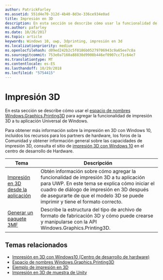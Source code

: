 ```yaml
---
author: PatrickFarley
ms.assetid: 551d4e70-312d-4b40-8d3e-336ce934e0ad
title: Impresión en 3D
description: En esta sección se describe cómo usar la funcionalidad de impresión en 3D en la aplicación universal de Windows.
ms.author: pafarley
ms.date: 10/26/2017
ms.topic: article
keywords: Windows 10, uwp, 3dprinting, impresión en 3d
ms.localizationpriority: medium
ms.openlocfilehash: d09ed242b2c5f0186b05279706943c9a65ee7c8a
ms.sourcegitcommit: 753e0a7160a88830d9908b446ef0907cc71c64e7
ms.translationtype: MT
ms.contentlocale: es-ES
ms.lasthandoff: 10/29/2018
ms.locfileid: "5754415"
---
```

# <a name="3d-printing"></a>Impresión 3D


En esta sección se describe cómo usar el [espacio de nombres Windows.Graphics.Printing3D](https://msdn.microsoft.com/library/windows/apps/windows.graphics.printing3d.aspx) para agregar la funcionalidad de impresión 3D a tu aplicación Universal de Windows.  

Para obtener más información sobre la impresión en 3D con Windows 10, incluidos los recursos para los partners de hardware, los foros de la Comunidad y obtener información general sobre las capacidades de impresión 3D, consulta el sitio de [impresión 3D con Windows 10](https://developer.microsoft.com/windows/hardware/3d-print-support-windows-10) en el centro de desarrollo de Hardware.

| Tema | Descripción |
|-------|-------------|
| [Impresión en 3D desde la aplicación](3d-print-from-app.md) | Obtén información sobre cómo agregar la funcionalidad de impresión 3D a tu aplicación para UWP. En este tema se explica cómo iniciar el cuadro de diálogo de impresión en 3D después de asegurarte de que el modelo 3D se puede imprimir y tiene el formato correcto. |
| [Generar un paquete 3MF](generate-3mf.md) | Describe la estructura del tipo de archivo de formato de fabricación 3D y cómo puede crearse y manipularse con la API Windows.Graphics.Printing3D. |

## <a name="related-topics"></a>Temas relacionados

* [Impresión en 3D con Windows10 (Centro de desarrollo de hardware)](https://developer.microsoft.com/windows/hardware/3d-print-support-windows-10)
* [Espacio de nombres Windows.Graphics.Printing3D](https://msdn.microsoft.com/library/windows/apps/windows.graphics.printing3d.aspx)
* [Ejemplo de impresión en 3D](https://github.com/Microsoft/Windows-universal-samples/tree/master/Samples/3DPrinting)
* [Impresión en 3D de muestra de Unity](https://github.com/Microsoft/Windows-universal-samples/tree/master/Samples/3DPrintingFromUnity)

 
